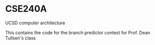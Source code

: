 # CSE240A
UCSD computer architecture

This contains the code for the branch predictor contest for Prof. Dean Tullsen's class
